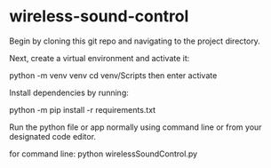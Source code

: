 # wireless-sound-control

Begin by cloning this git repo and navigating to the project directory.

Next, create a virtual environment and activate it:

python -m venv venv
cd venv/Scripts
then enter activate


Install dependencies by running:

python -m pip install -r requirements.txt


Run the python file or app normally using command line or from your designated code editor.

for command line:
python wirelessSoundControl.py


